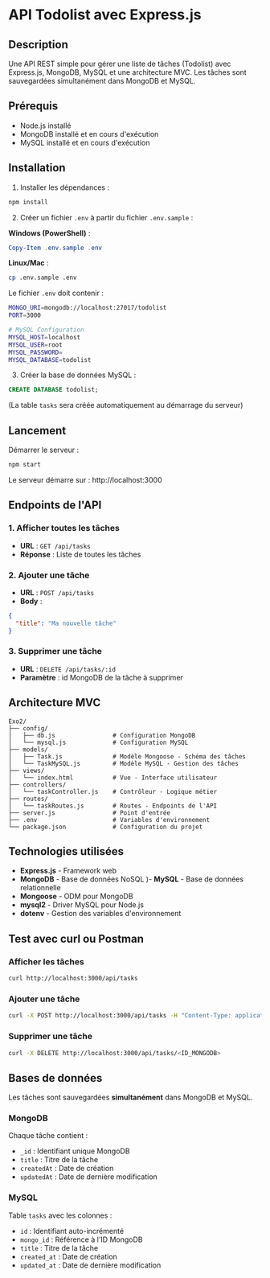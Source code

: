 # API Todolist avec Express.js

## Description
Une API REST simple pour gérer une liste de tâches (Todolist) avec Express.js, MongoDB, MySQL et une architecture MVC. Les tâches sont sauvegardées simultanément dans MongoDB et MySQL.

## Prérequis

- Node.js installé
- MongoDB installé et en cours d'exécution
- MySQL installé et en cours d'exécution

## Installation

1. Installer les dépendances :
```bash
npm install
```

2. Créer un fichier `.env` à partir du fichier `.env.sample` :

**Windows (PowerShell)** :
```powershell
Copy-Item .env.sample .env
```

**Linux/Mac** :
```bash
cp .env.sample .env
```

Le fichier `.env` doit contenir :
```bash
MONGO_URI=mongodb://localhost:27017/todolist
PORT=3000

# MySQL Configuration
MYSQL_HOST=localhost
MYSQL_USER=root
MYSQL_PASSWORD=
MYSQL_DATABASE=todolist
```

3. Créer la base de données MySQL :
```sql
CREATE DATABASE todolist;
```
(La table `tasks` sera créée automatiquement au démarrage du serveur)

## Lancement

Démarrer le serveur :
```bash
npm start
```

Le serveur démarre sur : http://localhost:3000

## Endpoints de l'API

### 1. Afficher toutes les tâches
- **URL** : `GET /api/tasks`
- **Réponse** : Liste de toutes les tâches

### 2. Ajouter une tâche
- **URL** : `POST /api/tasks`
- **Body** : 
```json
{
  "title": "Ma nouvelle tâche"
}
```

### 3. Supprimer une tâche
- **URL** : `DELETE /api/tasks/:id`
- **Paramètre** : id MongoDB de la tâche à supprimer

## Architecture MVC

```
Exo2/
├── config/
│   ├── db.js                # Configuration MongoDB
│   └── mysql.js             # Configuration MySQL
├── models/
│   ├── Task.js              # Modèle Mongoose - Schéma des tâches
│   └── TaskMySQL.js         # Modèle MySQL - Gestion des tâches
├── views/
│   └── index.html           # Vue - Interface utilisateur
├── controllers/
│   └── taskController.js    # Contrôleur - Logique métier
├── routes/
│   └── taskRoutes.js        # Routes - Endpoints de l'API
├── server.js                # Point d'entrée
├── .env                     # Variables d'environnement
└── package.json             # Configuration du projet
```

## Technologies utilisées

- **Express.js** - Framework web
- **MongoDB** - Base de données NoSQL
 )- **MySQL** - Base de données relationnelle
- **Mongoose** - ODM pour MongoDB
- **mysql2** - Driver MySQL pour Node.js
- **dotenv** - Gestion des variables d'environnement

## Test avec curl ou Postman

### Afficher les tâches
```bash
curl http://localhost:3000/api/tasks
```

### Ajouter une tâche
```bash
curl -X POST http://localhost:3000/api/tasks -H "Content-Type: application/json" -d "{\"title\":\"Faire les courses\"}"
```

### Supprimer une tâche
```bash
curl -X DELETE http://localhost:3000/api/tasks/<ID_MONGODB>
```

## Bases de données

Les tâches sont sauvegardées **simultanément** dans MongoDB et MySQL.

### MongoDB
Chaque tâche contient :
- `_id` : Identifiant unique MongoDB
- `title` : Titre de la tâche
- `createdAt` : Date de création
- `updatedAt` : Date de dernière modification

### MySQL
Table `tasks` avec les colonnes :
- `id` : Identifiant auto-incrémenté
- `mongo_id` : Référence à l'ID MongoDB
- `title` : Titre de la tâche
- `created_at` : Date de création
- `updated_at` : Date de dernière modification
